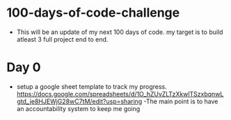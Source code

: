 # 100-days-of-code-challenge

- This will be an update of my next 100 days of code. my target is to build atleast 3 full project end to end.  
# Day 0
- setup a google sheet template to track my progress. https://docs.google.com/spreadsheets/d/1O_hZUvZLTzXkwlTSzxbqnwLgtd_je8HJEWjG28wC7tM/edit?usp=sharing
-The main point is to have an accountability system to keep me going
